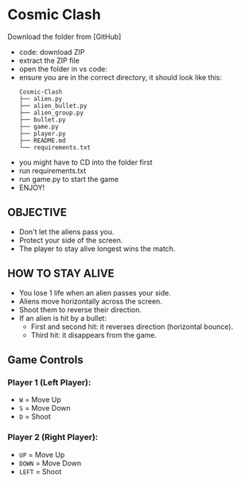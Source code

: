# Cosmic Clash

Download the folder from [GitHub]
 - code: download ZIP
 - extract the ZIP file
 - open the folder in vs code: 
  - ensure you are in the correct directory, it should look like this:
    ```
    Cosmic-Clash
    ├── alien.py
    ├── alien_bullet.py
    ├── alien_group.py
    ├── bullet.py
    ├── game.py
    ├── player.py
    ├── README.md
    └── requirements.txt
    ```
  - you might have to CD into the folder first
 - run requirements.txt
 - run game.py to start the game
 - ENJOY!

## OBJECTIVE
- Don't let the aliens pass you.
- Protect your side of the screen.
- The player to stay alive longest wins the match.

## HOW TO STAY ALIVE
- You lose 1 life when an alien passes your side.
- Aliens move horizontally across the screen.
- Shoot them to reverse their direction.
- If an alien is hit by a bullet:
  - First and second hit: it reverses direction (horizontal bounce).
  - Third hit: it disappears from the game.

## Game Controls
### Player 1 (Left Player):
- `W` = Move Up
- `S` = Move Down
- `D` = Shoot

### Player 2 (Right Player):
- `UP` = Move Up
- `DOWN` = Move Down
- `LEFT` = Shoot

